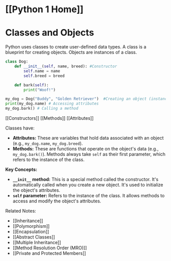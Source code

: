 # [[Python 1 Home]]
# Classes and Objects

Python uses classes to create user-defined data types.  A class is a blueprint for creating objects.  Objects are instances of a class.

```python
class Dog:
    def __init__(self, name, breed): #Constructor
        self.name = name
        self.breed = breed

    def bark(self):
        print("Woof!")

my_dog = Dog("Buddy", "Golden Retriever")  #Creating an object (instance of Dog class)
print(my_dog.name) # Accessing attributes
my_dog.bark() # Calling a method
```

[[Constructors]]
[[Methods]]
[[Attributes]]

Classes have:

* **Attributes:**  These are variables that hold data associated with an object (e.g., `my_dog.name`, `my_dog.breed`).
* **Methods:** These are functions that operate on the object's data (e.g., `my_dog.bark()`).  Methods always take `self` as their first parameter, which refers to the instance of the class.

**Key Concepts:**

* **`__init__` method:** This is a special method called the constructor. It's automatically called when you create a new object.  It's used to initialize the object's attributes.
* **`self` parameter:**  Refers to the instance of the class.  It allows methods to access and modify the object's attributes.


Related Notes:
* [[Inheritance]]
* [[Polymorphism]]
* [[Encapsulation]]
* [[Abstract Classes]]
* [[Multiple Inheritance]]
* [[Method Resolution Order (MRO)]]
* [[Private and Protected Members]]

